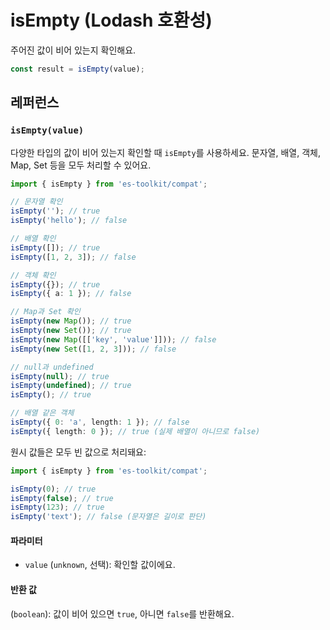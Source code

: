 # isEmpty (Lodash 호환성)

주어진 값이 비어 있는지 확인해요.

```typescript
const result = isEmpty(value);
```

## 레퍼런스

### `isEmpty(value)`

다양한 타입의 값이 비어 있는지 확인할 때 `isEmpty`를 사용하세요. 문자열, 배열, 객체, Map, Set 등을 모두 처리할 수 있어요.

```typescript
import { isEmpty } from 'es-toolkit/compat';

// 문자열 확인
isEmpty(''); // true
isEmpty('hello'); // false

// 배열 확인
isEmpty([]); // true
isEmpty([1, 2, 3]); // false

// 객체 확인
isEmpty({}); // true
isEmpty({ a: 1 }); // false

// Map과 Set 확인
isEmpty(new Map()); // true
isEmpty(new Set()); // true
isEmpty(new Map([['key', 'value']])); // false
isEmpty(new Set([1, 2, 3])); // false

// null과 undefined
isEmpty(null); // true
isEmpty(undefined); // true
isEmpty(); // true

// 배열 같은 객체
isEmpty({ 0: 'a', length: 1 }); // false
isEmpty({ length: 0 }); // true (실제 배열이 아니므로 false)
```

원시 값들은 모두 빈 값으로 처리돼요:

```typescript
import { isEmpty } from 'es-toolkit/compat';

isEmpty(0); // true
isEmpty(false); // true
isEmpty(123); // true
isEmpty('text'); // false (문자열은 길이로 판단)
```

#### 파라미터

- `value` (`unknown`, 선택): 확인할 값이에요.

#### 반환 값

(`boolean`): 값이 비어 있으면 `true`, 아니면 `false`를 반환해요.
